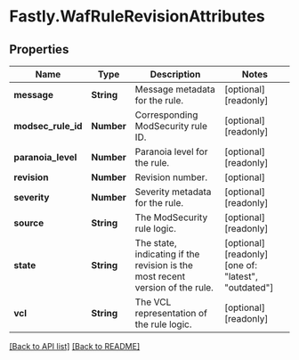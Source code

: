 # Fastly.WafRuleRevisionAttributes

## Properties

Name | Type | Description | Notes
------------ | ------------- | ------------- | -------------
**message** | **String** | Message metadata for the rule. | [optional] [readonly] 
**modsec_rule_id** | **Number** | Corresponding ModSecurity rule ID. | [optional] [readonly] 
**paranoia_level** | **Number** | Paranoia level for the rule. | [optional] [readonly] 
**revision** | **Number** | Revision number. | [optional] 
**severity** | **Number** | Severity metadata for the rule. | [optional] [readonly] 
**source** | **String** | The ModSecurity rule logic. | [optional] [readonly] 
**state** | **String** | The state, indicating if the revision is the most recent version of the rule. | [optional] [readonly]  [one of: "latest", "outdated"]
**vcl** | **String** | The VCL representation of the rule logic. | [optional] [readonly] 


[[Back to API list]](../../README.md#endpoints) [[Back to README]](../../README.md)
